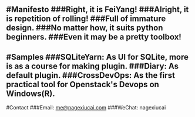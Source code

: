 #Manifesto
###Right, it is FeiYang!
###Alright, it is repetition of rolling!
###Full of immature design.
###No matter how, it suits python beginners.
###Even it may be a pretty toolbox!
---
#Samples
###SQLiteYarn: As UI for SQLite, more is as a course for making plugin.
###Diary: As default plugin.
###CrossDevOps: As the first practical tool for Openstack's Devops on Windows(R).
---
#Contact
###Email: me@nagexiucai.com
###WeChat: nagexiucai
